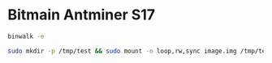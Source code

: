 # Bitmain Antminer S17

```.sh
binwalk -e
```

```.sh
sudo mkdir -p /tmp/test && sudo mount -o loop,rw,sync image.img /tmp/test
```

